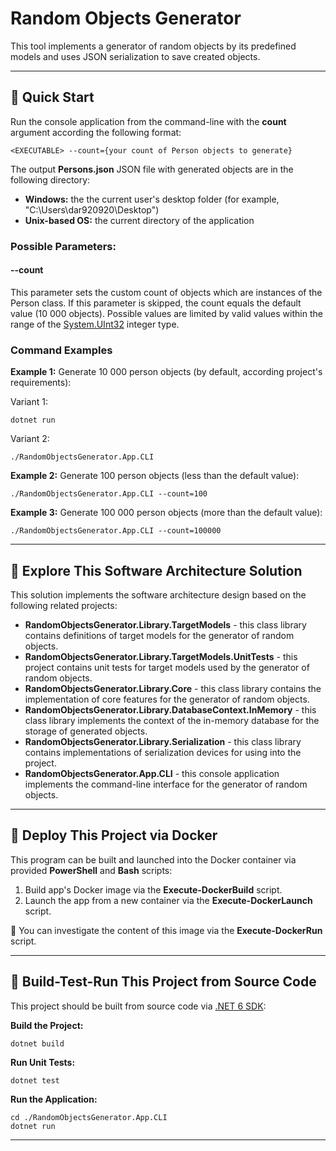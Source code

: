 # Random Objects Generator

This tool implements a generator of random objects by its predefined models and uses JSON serialization to save created objects.

---

## :beginner: Quick Start

Run the console application from the command-line with the **count** argument according the following format:

    <EXECUTABLE> --count={your count of Person objects to generate}

The output **Persons.json** JSON file with generated objects are in the following directory:

- **Windows:** the the current user's desktop folder (for example, "C:\Users\\dar920920\Desktop")
- **Unix-based OS:** the current directory of the application

### **Possible Parameters:**

#### --count

This parameter sets the custom count of objects which are instances of the Person class.
If this parameter is skipped, the count equals the default value (10 000 objects).
Possible values are limited by valid values within the range of the [System.UInt32](https://learn.microsoft.com/en-us/dotnet/api/system.uint32?view=net-6.0) integer type.

### Command Examples

**Example 1:** Generate 10 000 person objects (by default, according project's requirements):

Variant 1:

    dotnet run

Variant 2:

    ./RandomObjectsGenerator.App.CLI

**Example 2:** Generate 100 person objects (less than the default value):

    ./RandomObjectsGenerator.App.CLI --count=100

**Example 3:** Generate 100 000 person objects (more than the default value):

    ./RandomObjectsGenerator.App.CLI --count=100000

---

## :triangular_ruler: Explore This Software Architecture Solution

This solution implements the software architecture design based on the following related projects:

- **RandomObjectsGenerator.Library.TargetModels** - this class library contains definitions of target models for the generator of random objects.
- **RandomObjectsGenerator.Library.TargetModels.UnitTests** - this project contains unit tests for target models used by the generator of random objects.
- **RandomObjectsGenerator.Library.Core** - this class library contains the implementation of core features for the generator of random objects.
- **RandomObjectsGenerator.Library.DatabaseContext.InMemory** - this class library implements the context of the in-memory database for the storage of generated objects.
- **RandomObjectsGenerator.Library.Serialization** - this class library contains implementations of serialization devices for using into the project.
- **RandomObjectsGenerator.App.CLI** - this console application implements the command-line interface for the generator of random objects.

---

## :whale2: Deploy This Project via Docker

This program can be built and launched into the Docker container via provided **PowerShell** and **Bash** scripts:

1. Build app's Docker image via the **Execute-DockerBuild** script.
2. Launch the app from a new container via the **Execute-DockerLaunch** script.

:mag_right: You can investigate the content of this image via the **Execute-DockerRun** script.

---

## :wrench: Build-Test-Run This Project from Source Code

This project should be built from source code via [.NET 6 SDK](https://dotnet.microsoft.com/en-us/download/dotnet/6.0):

**Build the Project:**

    dotnet build

**Run Unit Tests:**

    dotnet test

**Run the Application:**

    cd ./RandomObjectsGenerator.App.CLI
    dotnet run

---
